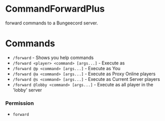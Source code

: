 # CommandForwardPlus

forward commands to a Bungeecord server. 

# Commands

- ``/forward`` - Shows you help commands
- ``/forward <player> <command> [args...]`` - Execute as <player>
- ``/forward @p <command> [args...]`` - Execute as You
- ``/forward @a <command> [args...]`` - Execute as Proxy Online players
- ``/forward @s <command> [args...]`` - Execute as Current Server players
- ``/forward @lobby <command> [args...]`` - Execute as all player in the 'lobby' server

### Permission
- ``forward``
